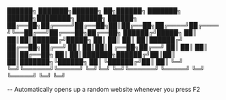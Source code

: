 ██████╗ ███████╗██████╗ ██╗██████╗ ███████╗ ██████╗████████╗ ██████╗ ██████╗
██╔══██╗██╔════╝██╔══██╗██║██╔══██╗██╔════╝██╔════╝╚══██╔══╝██╔═══██╗██╔══██╗
██████╔╝█████╗  ██║  ██║██║██████╔╝█████╗  ██║        ██║   ██║   ██║██████╔╝
██╔══██╗██╔══╝  ██║  ██║██║█ ╔══██╗██╔══╝  ██║        ██║   ██║   ██║██╔══██╗
██║  ██║███████╗██████╔╝██║██║  ██║███████╗╚██████╗   ██║   ╚██████╔╝██║  ██║
╚═╝  ╚═╝╚══════╝╚═════╝ ╚═╝╚═╝  ╚═╝╚══════╝ ╚═════╝   ╚═╝    ╚═════╝ ╚═╝  ╚═╝

-- Automatically opens up a random website whenever you press F2
